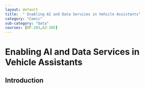 ```yaml
---
layout: default
title:  " Enabling AI and Data Services in Vehicle Assistants"
category: "Comic"
sub-category: "Data"
courses: [DP-203,AZ-305]
---
```


# Enabling AI and Data Services in Vehicle Assistants

## Introduction
